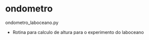# ondometro

ondometro_laboceano.py
- Rotina para calculo de altura para o experimento do laboceano


